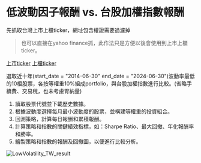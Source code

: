 # 低波動因子報酬 vs. 台股加權指數報酬

先抓取台灣上市上櫃ticker，網址包含權證需要過濾掉
> 也可以直接在yahoo finance抓，此作法只是方便以後會使用到上市上櫃ticker。
> 
[上市ticker](https://isin.twse.com.tw/isin/C_public.jsp?strMode=2)
[上櫃ticker](https://isin.twse.com.tw/isin/C_public.jsp?strMode=4)

選取近十年(start_date = "2014-06-30" end_date = "2024-06-30")波動率最低的10檔股票，各按等權重10%組成portfolio，與台股加權指數進行比較。(省略手續費、交易稅，也未考慮胃納量)
1. 讀取股票代號並下載歷史數據。
2. 根據波動度選擇每月最小波動度的股票，並構建等權重的投資組合。
3. 回測策略，計算每日報酬和累積報酬。
4. 計算策略和指數的關鍵績效指標，如：Sharpe Ratio、最大回撤、年化報酬率和勝率。
5. 繪製策略和指數的報酬及回撤圖，以便進行比較分析。

![LowVolatility_TW_result](https://github.com/user-attachments/assets/86cedaaf-a0d7-433d-bdde-eca555b02096)

